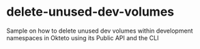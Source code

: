 # delete-unused-dev-volumes
Sample on how to delete unused dev volumes within development namespaces in Okteto using its Public API and the CLI
